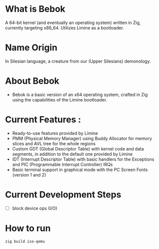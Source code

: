 # What is Bebok
A 64-bit kernel (and eventually an operating system) written in Zig, currently targeting x86_64. Utilizes Limine as a bootloader.

# Name Origin
In Silesian language, a creature from our (Upper Silesians) demonology. 

# About Bebok
- Bebok is a basic version of an x64 operating system, crafted in Zig using the capabilities of the Limine bootloader.

# Current Features :
- Ready-to-use features provided by Limine
- PMM (Physical Memory Manager) using Buddy Allocator for memory slices and AVL tree for the whole regions
- Custom GDT (Global Descriptor Table) with kernel code and data segments, in addition to the default one provided by Limine
- IDT (Interrupt Descriptor Table) with basic handlers for the Exceptions and PIC (Programmable Interrupt Controller) IRQs
- Basic terminal support in graphical mode with the PC Screen Fonts (version 1 and 2)

# Current Development Steps
- [ ] block device ops (I/O) 

# How to run
```bash
zig build iso-qemu 
```
